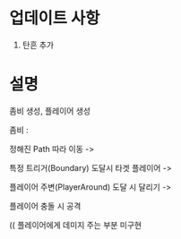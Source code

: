 # 업데이트 사항


1. 탄흔 추가


# 설명


좀비 생성, 플레이어 생성


좀비 :


정해진 Path 따라 이동 ->


특정 트리거(Boundary) 도달시 타겟 플레이어 ->


플레이어 주변(PlayerAround) 도달 시 달리기 ->


플레이어 충돌 시 공격


(( 플레이어에게 데미지 주는 부분 미구현
